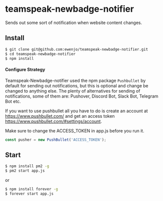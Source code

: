 # teamspeak-newbadge-notifier
Sends out some sort of notification when website content changes.


## Install
```bash
$ git clone git@github.com:ewenjo/teamspeak-newbadge-notifier.git
$ cd teamspeak-newbadge-notifier
$ npm install
```
#### Configure Strategy

Teamspeak-Newbadge-notifier used the npm package `Pushbullet` by default for sending out notifications, but this is optional and change be changed to anything else.
The plenty of alternatives for sending of notifications, some of them are: Pushover, Discord Bot, Slack Bot, Telegram Bot etc.

If you want to use pushbullet all you have to do is create an account at https://www.pushbullet.com/ and get an access token https://www.pushbullet.com/#settings/account.

Make sure to change the ACCESS_TOKEN in app.js before you run it.

```javascript
const pusher = new PushBullet('ACCESS_TOKEN');
```

## Start
```bash
$ npm install pm2 -g
$ pm2 start app.js
```
or 

```bash
$ npm install forever -g
$ forever start app.js
```
